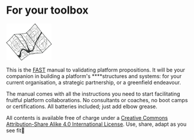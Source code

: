 # For your toolbox

![](.gitbook/assets/logo-mountiantheme-map-h100.png)

This is the [FAST](https://futuring-architectures.com/) manual to validating platform propositions. It will be your companion in building a platform's ****structures and systems: for your current organisation, a strategic partnership, or a greenfield endeavour. 

The manual comes with all the instructions you need to start facilitating fruitful platform collaborations. No consultants or coaches, no boot camps or certifications. All batteries included; just add elbow grease.

All contents is available free of charge under a [Creative Commons Attribution-Share Alike 4.0 International License](https://creativecommons.org/licenses/by-sa/4.0/). Use, share, adapt as you see fit👊

